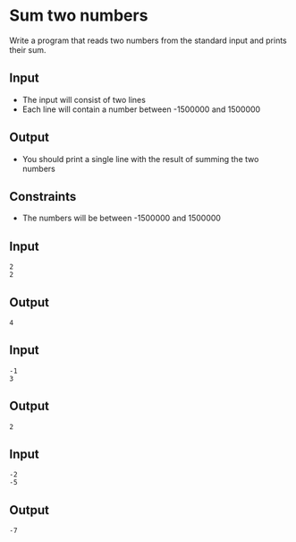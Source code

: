 # Sum two numbers

Write a program that reads two numbers from the standard input and prints their sum.

## Input

-   The input will consist of two lines
-   Each line will contain a number between -1500000 and 1500000

## Output

-   You should print a single line with the result of summing the two numbers

## Constraints

-   The numbers will be between -1500000 and 1500000

## Input

```
2
2

```

## Output

```
4

```

## Input

```
-1
3

```

## Output

```
2

```

## Input

```
-2
-5

```

## Output

```
-7
```